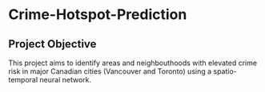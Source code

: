# Crime-Hotspot-Prediction

## Project Objective
This project aims to identify areas and neighbouthoods with elevated crime risk in major Canadian cities (Vancouver and Toronto) using a spatio-temporal neural network. 
